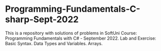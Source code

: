# Programming-Fundamentals-C-sharp-Sept-2022
This is a repository with solutions of problems in SoftUni Course: Programming Fundamentals with C# - September 2022.
Lab and Exercise: Basic Syntax. Data Types and Variables. Arrays.
